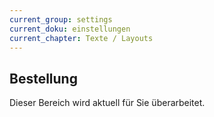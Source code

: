 ```yaml
---
current_group: settings
current_doku: einstellungen
current_chapter: Texte / Layouts
---
```


## Bestellung

Dieser Bereich wird aktuell für Sie überarbeitet.